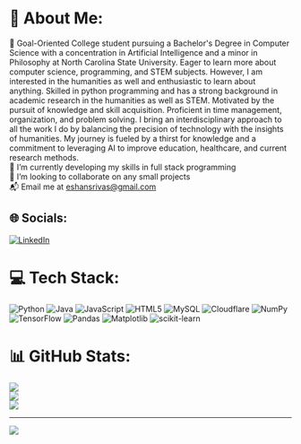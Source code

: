 # 💫 About Me:
👀 Goal-Oriented College student pursuing a Bachelor's Degree in Computer Science with a concentration in Artificial Intelligence and a minor in Philosophy at North Carolina State University. Eager to learn more about computer science, programming, and STEM subjects. However, I am interested in the humanities as well and enthusiastic to learn about anything. Skilled in python programming and has a strong background in academic research in the humanities as well as STEM. Motivated by the pursuit of knowledge and skill acquisition. Proficient in time management, organization, and problem solving. I bring an interdisciplinary approach to all the work I do by balancing the precision of technology with the insights of humanities. My journey is fueled by a thirst for knowledge and a commitment to leveraging AI to improve education, healthcare, and current research methods.<br>🌱 I’m currently developing my skills in full stack programming<br>💞️ I’m looking to collaborate on any small projects<br>📬 Email me at eshansrivas@gmail.com


## 🌐 Socials:
[![LinkedIn](https://img.shields.io/badge/LinkedIn-%230077B5.svg?logo=linkedin&logoColor=white)](https://linkedin.com/in/https://www.linkedin.com/in/eshansrivastav/) 

# 💻 Tech Stack:
![Python](https://img.shields.io/badge/python-3670A0?style=for-the-badge&logo=python&logoColor=ffdd54) ![Java](https://img.shields.io/badge/java-%23ED8B00.svg?style=for-the-badge&logo=openjdk&logoColor=white) ![JavaScript](https://img.shields.io/badge/javascript-%23323330.svg?style=for-the-badge&logo=javascript&logoColor=%23F7DF1E) ![HTML5](https://img.shields.io/badge/html5-%23E34F26.svg?style=for-the-badge&logo=html5&logoColor=white) ![MySQL](https://img.shields.io/badge/mysql-4479A1.svg?style=for-the-badge&logo=mysql&logoColor=white) ![Cloudflare](https://img.shields.io/badge/Cloudflare-F38020?style=for-the-badge&logo=Cloudflare&logoColor=white) ![NumPy](https://img.shields.io/badge/numpy-%23013243.svg?style=for-the-badge&logo=numpy&logoColor=white) ![TensorFlow](https://img.shields.io/badge/TensorFlow-%23FF6F00.svg?style=for-the-badge&logo=TensorFlow&logoColor=white) ![Pandas](https://img.shields.io/badge/pandas-%23150458.svg?style=for-the-badge&logo=pandas&logoColor=white) ![Matplotlib](https://img.shields.io/badge/Matplotlib-%23ffffff.svg?style=for-the-badge&logo=Matplotlib&logoColor=black) ![scikit-learn](https://img.shields.io/badge/scikit--learn-%23F7931E.svg?style=for-the-badge&logo=scikit-learn&logoColor=white)
# 📊 GitHub Stats:
![](https://github-readme-stats.vercel.app/api?username=eshansrivastav05&theme=dark&hide_border=false&include_all_commits=true&count_private=false)<br/>
![](https://github-readme-streak-stats.herokuapp.com/?user=eshansrivastav05&theme=dark&hide_border=false)<br/>
![](https://github-readme-stats.vercel.app/api/top-langs/?username=eshansrivastav05&theme=dark&hide_border=false&include_all_commits=true&count_private=false&layout=compact)

---
[![](https://visitcount.itsvg.in/api?id=eshansrivastav05&icon=0&color=0)](https://visitcount.itsvg.in)

<!-- Proudly created with GPRM ( https://gprm.itsvg.in ) -->
